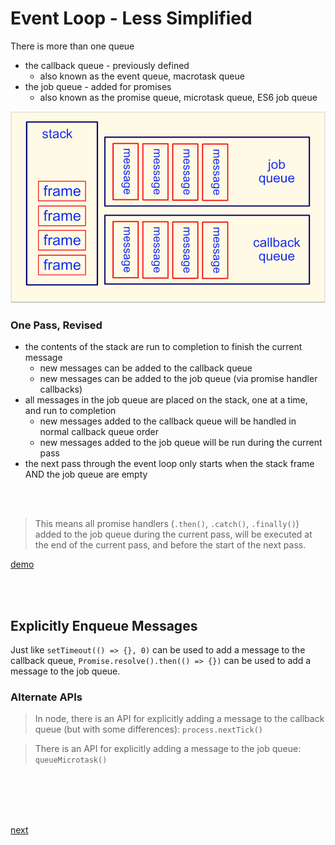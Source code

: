 # Event Loop - Less Simplified

There is more than one queue

- the callback queue - previously defined
  - also known as the event queue, macrotask queue
- the job queue - added for promises
  - also known as the promise queue, microtask queue, ES6 job queue

![callbackAndJobQueues.png](callbackAndJobQueues.png)

### One Pass, Revised

- the contents of the stack are run to completion to finish the current message
  - new messages can be added to the callback queue
  - new messages can be added to the job queue (via promise handler callbacks)
- all messages in the job queue are placed on the stack, one at a time, and run to completion
  - new messages added to the callback queue will be handled in normal callback queue order
  - new messages added to the job queue will be run during the current pass
- the next pass through the event loop only starts when the stack frame AND the job queue are empty

<br/><br/>

> This means all promise handlers (`.then()`, `.catch()`, `.finally()`) added to the job queue
> during the current pass, will be executed at the end of the
> current pass, and before the start of the next pass.

[demo](b-step1500a.js)

<br/><br/>

## Explicitly Enqueue Messages

Just like `setTimeout(() => {}, 0)` can be used to add a message to the callback queue,
`Promise.resolve().then(() => {})` can be used to add a message to the job queue.

### Alternate APIs

> In node, there is an API for explicitly adding a message to the callback queue
> (but with some differences): `process.nextTick()`

> There is an API for explicitly adding a message to the job queue: `queueMicrotask()`

<br/><br/><br/><br/>

[next](../1600/a-step1600.md)

